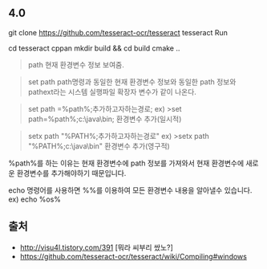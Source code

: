 


## 4.0

git clone https://github.com/tesseract-ocr/tesseract tesseract
Run

cd tesseract
cppan
mkdir build && cd build
cmake ..



 
>path
현재 환경변수 정보 보여줌.
 
>set path
path명령과 동일한 현재 환경변수 정보와 동일한 path 정보와
pathext라는 시스템 실행파일 확장자 변수가 같이 나온다.
 
>set path =%path%;추가하고자하는경로;
ex) >set path=%path%;c:\java\bin;
환경변수 추가(일시적)
 
>setx path "%PATH%;추가하고자하는경로"
ex) >setx path "%PATH%;c:\java\bin"
환경변수 추가(영구적)
 
%path%를 하는 이유는 현재 환경변수에 path 정보를 가져와서 
현재 환경변수에 새로운 환경변수를 추가해야하기 때문입니다.

echo 명령어를 사용하면 %%를 이용하여 모든 환경변수 내용을 알아낼수 있습니다.
ex) echo %os%


## 출처
- http://visu4l.tistory.com/391 [뭐라 씨부리 쌌노?]
- https://github.com/tesseract-ocr/tesseract/wiki/Compiling#windows

